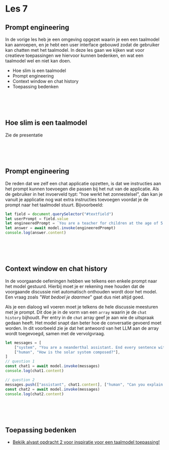 # Les 7

## Prompt engineering

In de vorige les heb je een omgeving opgezet waarin je een een taalmodel kan aanroepen, en je hebt een user interface gebouwd zodat de gebruiker kan chatten met het taalmodel. In deze les gaan we kijken wat voor creatieve toepassingen we hiervoor kunnen bedenken, en wat een taalmodel wel en niet kan doen.

- Hoe slim is een taalmodel
- Prompt engineering
- Context window en chat history
- Toepassing bedenken

<br><br><br>

## Hoe slim is een taalmodel

Zie de presentatie

<br><br><br>

## Prompt engineering

De reden dat we zelf een chat applicatie opzetten, is dat we instructies aan het prompt kunnen toevoegen die passen bij het nut van de applicatie. Als de gebruiker in het invoerveld typt: "hoe werkt het zonnestelsel", dan kan je vanuit je applicatie nog wat extra instructies toevoegen voordat je de prompt naar het taalmodel stuurt. Bijvoorbeeld:

```js
let field = document.querySelector("#textfield")
let userPrompt = field.value
let engineeredPrompt = `You are a teacher for children at the age of 5 to 10. Explain your answers as short as possible. The question is ${userPrompt}`
let answer = await model.invoke(engineeredPrompt)
console.log(answer.content)
```

<br><br><br>

## Context window en chat history

In de voorgaande oefeningen hebben we telkens een enkele prompt naar het model gestuurd. Hierbij moet je er rekening mee houden dat de voorgaande discussie niet automatisch onthouden wordt door het model. Een vraag zoals *"Wat bedoel je daarmee*" gaat dus niet altijd goed. 

Als je een dialoog wil voeren moet je telkens de hele discussie meesturen met je prompt. Dit doe je in de vorm van een `array` waarin je de `chat history` bijhoudt. Per entry in de `chat` array geef je aan wie de uitspraak gedaan heeft. Het model snapt dan beter hoe de conversatie gevoerd moet worden. In dit voorbeeld zie je dat het antwoord van het LLM aan de array wordt toegevoegd, samen met de vervolgvraag.

```js
let messages = [
    ["system", "You are a neanderthal assistant. End every sentence with a different random grunt"],
    ["human", "How is the solar system composed?"],
]
// question 1
const chat1 = await model.invoke(messages)
console.log(chat1.content)

// question 2
messages.push(["assistant", chat1.content], ["human", "Can you explain that last word you said?"])
const chat2 = await model.invoke(messages)
console.log(chat2.content)
```

<br><br><br>

## Toepassing bedenken

- [Bekijk alvast opdracht 2 voor inspiratie voor een taalmodel toepassing!](https://github.com/HR-CMGT/PRG08-2024-2025/blob/main/opdracht2.md)
